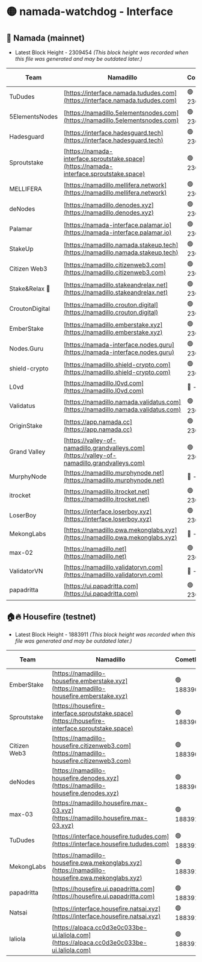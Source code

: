 # 🟡 namada-watchdog - Interface

## 🚀 Namada (mainnet)
- Latest Block Height - 2309454 *(This block height was recorded when this file was generated and may be outdated later.)*

| Team | Namadillo | CometBFT | Indexer | MASP Indexer |
|-|-|-|-|-|
| TuDudes | [https://interface.namada.tududes.com](https://interface.namada.tududes.com) | 🟢 2309438 | 🟢 2309438 | 🟢 2309438 |
| 5ElementsNodes | [https://namadillo.5elementsnodes.com](https://namadillo.5elementsnodes.com) | 🟢 2309438 | 🟢 2309438 | 🟢 2309438 |
| Hadesguard | [https://interface.hadesguard.tech](https://interface.hadesguard.tech) | 🟢 2309438 | 🟢 2309438 | 🟢 2309438 |
| Sproutstake | [https://namada-interface.sproutstake.space](https://namada-interface.sproutstake.space) | 🟢 2309439 | 🟢 2309439 | 🟢 2309439 |
| MELLIFERA | [https://namadillo.mellifera.network](https://namadillo.mellifera.network) | 🟢 2309440 | 🟢 2309440 | 🟢 2309439 |
| deNodes | [https://namadillo.denodes.xyz](https://namadillo.denodes.xyz) | 🟢 2309440 | 🟢 2309440 | 🟢 2309440 |
| Palamar | [https://namada-interface.palamar.io](https://namada-interface.palamar.io) | 🟢 2309441 | 🟢 2309441 | 🟢 2309440 |
| StakeUp | [https://namadillo.namada.stakeup.tech](https://namadillo.namada.stakeup.tech) | 🟢 2309441 | 🟢 2309441 | 🟢 2309441 |
| Citizen Web3 | [https://namadillo.citizenweb3.com](https://namadillo.citizenweb3.com) | 🟢 2309442 | 🟢 2309442 | 🟢 2309442 |
| Stake&Relax 🦥 | [https://namadillo.stakeandrelax.net](https://namadillo.stakeandrelax.net) | 🟢 2309442 | 🟢 2309442 | 🟢 2309442 |
| CroutonDigital | [https://namadillo.crouton.digital](https://namadillo.crouton.digital) | 🟢 2309443 | 🟢 2309443 | 🟢 2309443 |
| EmberStake | [https://namadillo.emberstake.xyz](https://namadillo.emberstake.xyz) | 🟢 2309443 | 🟢 2309443 | 🟢 2309443 |
| Nodes.Guru | [https://namada-interface.nodes.guru](https://namada-interface.nodes.guru) | 🟢 2309444 | 🟢 2309444 | 🟢 2309444 |
| shield-crypto | [https://namadillo.shield-crypto.com](https://namadillo.shield-crypto.com) | 🟢 2309444 | 🟢 2309444 | 🟢 2309444 |
| L0vd | [https://namadillo.l0vd.com](https://namadillo.l0vd.com) | 🔴 - | 🔴 - | 🔴 - |
| Validatus | [https://namadillo.namada.validatus.com](https://namadillo.namada.validatus.com) | 🟢 2309447 | 🔴 2307755 | 🔴 2177377 |
| OriginStake | [https://app.namada.cc](https://app.namada.cc) | 🟢 2309448 | 🟢 2309448 | 🟢 2309447 |
| Grand Valley | [https://valley-of-namadillo.grandvalleys.com](https://valley-of-namadillo.grandvalleys.com) | 🟢 2309448 | 🟢 2309448 | 🟢 2309448 |
| MurphyNode | [https://namadillo.murphynode.net](https://namadillo.murphynode.net) | 🔴 - | 🔴 - | 🔴 - |
| itrocket | [https://namadillo.itrocket.net](https://namadillo.itrocket.net) | 🟢 2309450 | 🟢 2309450 | 🟢 2309450 |
| LoserBoy | [https://interface.loserboy.xyz](https://interface.loserboy.xyz) | 🟢 2309451 | 🟢 2309451 | 🟢 2309451 |
| MekongLabs | [https://namadillo.pwa.mekonglabs.xyz](https://namadillo.pwa.mekonglabs.xyz) | 🔴 - | 🔴 - | 🔴 - |
| max-02 | [https://namadillo.net](https://namadillo.net) | 🟢 2309452 | 🟢 2309452 | 🟢 2309451 |
| ValidatorVN | [https://namadillo.validatorvn.com](https://namadillo.validatorvn.com) | 🔴 - | 🔴 - | 🔴 - |
| papadritta | [https://ui.papadritta.com](https://ui.papadritta.com) | 🟢 2309454 | 🟢 2309454 | 🟢 2309454 |

## 🏠🔥 Housefire (testnet)
- Latest Block Height - 1883911 *(This block height was recorded when this file was generated and may be outdated later.)*

| Team | Namadillo | CometBFT | Indexer | MASP Indexer |
|-|-|-|-|-|
| EmberStake | [https://namadillo-housefire.emberstake.xyz](https://namadillo-housefire.emberstake.xyz) | 🟢 1883908 | 🟢 1883908 | 🟢 1883908 |
| Sproutstake | [https://housefire-interface.sproutstake.space](https://housefire-interface.sproutstake.space) | 🟢 1883908 | 🟢 1883908 | 🟢 1883908 |
| Citizen Web3 | [https://namadillo-housefire.citizenweb3.com](https://namadillo-housefire.citizenweb3.com) | 🟢 1883909 | 🟢 1883909 | 🟢 1883909 |
| deNodes | [https://namadillo-housefire.denodes.xyz](https://namadillo-housefire.denodes.xyz) | 🟢 1883909 | 🟢 1883909 | 🟢 1883909 |
| max-03 | [https://namadillo.housefire.max-03.xyz](https://namadillo.housefire.max-03.xyz) | 🟢 1883910 | 🟢 1883910 | 🟢 1883910 |
| TuDudes | [https://interface.housefire.tududes.com](https://interface.housefire.tududes.com) | 🟢 1883910 | 🟢 1883910 | 🟢 1883910 |
| MekongLabs | [https://namadillo-housefire.pwa.mekonglabs.xyz](https://namadillo-housefire.pwa.mekonglabs.xyz) | 🟢 1883910 | 🟢 1883910 | 🟢 1883910 |
| papadritta | [https://housefire.ui.papadritta.com](https://housefire.ui.papadritta.com) | 🟢 1883911 | 🟢 1883910 | 🟢 1883911 |
| Natsai | [https://interface.housefire.natsai.xyz](https://interface.housefire.natsai.xyz) | 🟢 1883911 | 🟢 1883911 | 🟢 1883911 |
| laliola | [https://alpaca.cc0d3e0c033be-ui.laliola.com](https://alpaca.cc0d3e0c033be-ui.laliola.com) | 🟢 1883911 | 🟢 1883911 | 🟢 1883911 |

